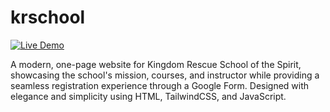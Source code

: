 # krschool

[![Live Demo](https://img.shields.io/badge/Live-Demo-green?style=for-the-badge)](https://krschoolofthespirit.netlify.app/)


A modern, one-page website for Kingdom Rescue School of the Spirit, showcasing the school's mission, courses, and instructor while providing a seamless registration experience through a Google Form. Designed with elegance and simplicity using HTML, TailwindCSS, and JavaScript.
